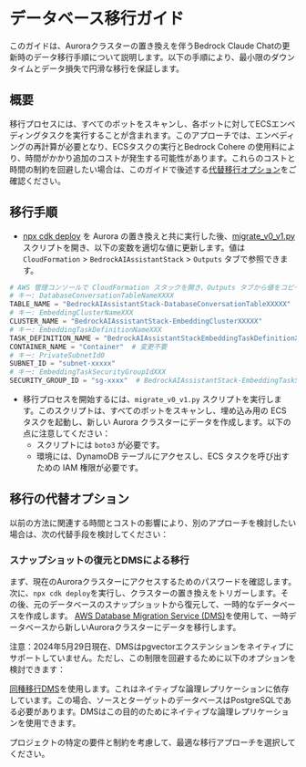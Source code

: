 # データベース移行ガイド

このガイドは、Auroraクラスターの置き換えを伴うBedrock Claude Chatの更新時のデータ移行手順について説明します。以下の手順により、最小限のダウンタイムとデータ損失で円滑な移行を保証します。

## 概要

移行プロセスには、すべてのボットをスキャンし、各ボットに対してECSエンベディングタスクを実行することが含まれます。このアプローチでは、エンベディングの再計算が必要となり、ECSタスクの実行とBedrock Cohere の使用料により、時間がかかり追加のコストが発生する可能性があります。これらのコストと時間の制約を回避したい場合は、このガイドで後述する[代替移行オプション](#alternative-migration-options)をご確認ください。

## 移行手順

- [npx cdk deploy](../README.md#deploy-using-cdk) を Aurora の置き換えと共に実行した後、[migrate_v0_v1.py](./migrate_v0_v1.py) スクリプトを開き、以下の変数を適切な値に更新します。値は `CloudFormation` > `BedrockAIAssistantStack` > `Outputs` タブで参照できます。

```py
# AWS 管理コンソールで CloudFormation スタックを開き、Outputs タブから値をコピーします。
# キー: DatabaseConversationTableNameXXXX
TABLE_NAME = "BedrockAIAssistantStack-DatabaseConversationTableXXXXX"
# キー: EmbeddingClusterNameXXX
CLUSTER_NAME = "BedrockAIAssistantStack-EmbeddingClusterXXXXX"
# キー: EmbeddingTaskDefinitionNameXXX
TASK_DEFINITION_NAME = "BedrockAIAssistantStackEmbeddingTaskDefinitionXXXXX"
CONTAINER_NAME = "Container"  # 変更不要
# キー: PrivateSubnetId0
SUBNET_ID = "subnet-xxxxx"
# キー: EmbeddingTaskSecurityGroupIdXXX
SECURITY_GROUP_ID = "sg-xxxx"  # BedrockAIAssistantStack-EmbeddingTaskSecurityGroupXXXXX
```

- 移行プロセスを開始するには、`migrate_v0_v1.py` スクリプトを実行します。このスクリプトは、すべてのボットをスキャンし、埋め込み用の ECS タスクを起動し、新しい Aurora クラスターにデータを作成します。以下の点に注意してください：
  - スクリプトには `boto3` が必要です。
  - 環境には、DynamoDB テーブルにアクセスし、ECS タスクを呼び出すための IAM 権限が必要です。

## 移行の代替オプション

以前の方法に関連する時間とコストの影響により、別のアプローチを検討したい場合は、次の代替手段を検討してください：

### スナップショットの復元とDMSによる移行

まず、現在のAuroraクラスターにアクセスするためのパスワードを確認します。次に、`npx cdk deploy`を実行し、クラスターの置き換えをトリガーします。その後、元のデータベースのスナップショットから復元して、一時的なデータベースを作成します。
[AWS Database Migration Service (DMS)](https://aws.amazon.com/dms/)を使用して、一時データベースから新しいAuroraクラスターにデータを移行します。

注意：2024年5月29日現在、DMSはpgvectorエクステンションをネイティブにサポートしていません。ただし、この制限を回避するために以下のオプションを検討できます：

[同種移行DMS](https://docs.aws.amazon.com/dms/latest/userguide/dm-migrating-data.html)を使用します。これはネイティブな論理レプリケーションに依存しています。この場合、ソースとターゲットのデータベースはPostgreSQLである必要があります。DMSはこの目的のためにネイティブな論理レプリケーションを使用できます。

プロジェクトの特定の要件と制約を考慮して、最適な移行アプローチを選択してください。